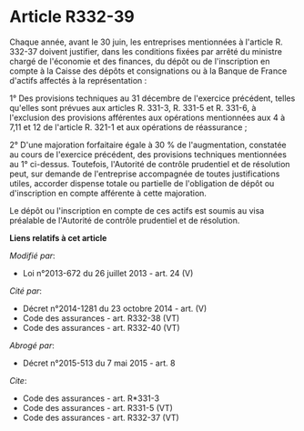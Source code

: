# Article R332-39

Chaque année, avant le 30 juin, les entreprises mentionnées à l'article R. 332-37 doivent justifier, dans les conditions
fixées par arrêté du ministre chargé de l'économie et des finances, du dépôt ou de l'inscription en compte à la Caisse des
dépôts et consignations ou à la Banque de France d'actifs affectés à la représentation : 

1° Des provisions techniques au 31 décembre de l'exercice précédent, telles qu'elles sont prévues aux articles R. 331-3, R.
331-5 et R. 331-6, à l'exclusion des provisions afférentes aux opérations mentionnées aux 4 à 7,11 et 12 de l'article R.
321-1 et aux opérations de réassurance ; 

2° D'une majoration forfaitaire égale à 30 % de l'augmentation, constatée au cours de l'exercice précédent, des provisions
techniques mentionnées au 1° ci-dessus. Toutefois, l'Autorité de contrôle prudentiel et de résolution peut, sur demande de
l'entreprise accompagnée de toutes justifications utiles, accorder dispense totale ou partielle de l'obligation de dépôt ou
d'inscription en compte afférente à cette majoration. 

Le dépôt ou l'inscription en compte de ces actifs est soumis au visa préalable de l'Autorité de contrôle prudentiel et de
résolution.

**Liens relatifs à cet article**

_Modifié par_:

  - Loi n°2013-672 du 26 juillet 2013 - art. 24 (V)

_Cité par_:

  - Décret n°2014-1281 du 23 octobre 2014 - art. (V)
  - Code des assurances - art. R332-38 (VT)
  - Code des assurances - art. R332-40 (VT)

_Abrogé par_:

  - Décret n°2015-513 du 7 mai 2015 - art. 8

_Cite_:

  - Code des assurances - art. R*331-3
  - Code des assurances - art. R331-5 (VT)
  - Code des assurances - art. R332-37 (VT)
